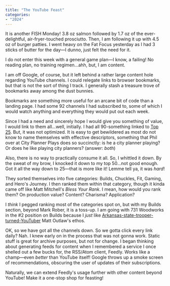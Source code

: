 ```yaml
---
title: "The YouTube Feast"
categories:
- "2024"
---
```


It is another FISH Monday!  3.8 oz salmon followed by 1.7 oz of the ever-delightful, air-fryer-touched prosciutto.  Then, I am following it up with 4.5 oz of burger patties.  I went heavy on the Fat Focus yesterday as I had 3 sticks of butter for the day—I dunno, just felt the need for it. 

I do not enter this week with a general game plan—I know, a failing!  No reading plan, no training regimen...ahh, but, I am content.

I am off Google, of course, but it left behind a rather large content hole regarding YouTube channels.  I could relegate links to browser bookmarks, but that is not the sort of thing I track.  I generally stash a treasure trove of bookmarks away among the dust bunnies.  

Bookmarks are something more useful for an arcane bit of code than a landing page.  I had some 92 channels I had subscribed to, some of which I would watch anything and everything they would put out each week.  

Since I had a need and sincerely hope I would give you something of value, I would link to them all...well, initially.  I had all 90-something linked to [Top 25](/youtube/).  But, it was not optimized.  It is easy to get bewildered as most do not know to name themselves with effective descriptors, something that Phil over at City Planner Plays does so succinctly: is he a city planner playing?  Or does he like playing city planners?  (answer: *both*)  

Also, there is no way to practically consume it all.  So, I whittled it down.  By the sweat of my brow, I knocked it down to my top 50...not good enough.  Got it all the way down to 25—that is more like it!  Lemme tell ya, it was *hard*!   

They sorted themselves into five categories: Builds, Chuckles, Fit, Gaming, and Hero's Journey.  I then ranked them within that category, though it kinda came off like Matt Mitchell's *Bless Your Rank*.  I mean, how would you rank them?  On production value?  Content?  Charisma?  Application?  

I *think* I pegged ranking most of the categories spot on, but with my Builds section, beyond Mark Rober, it is a toss-up.  I am going with 731 Woodworks in the #2 position on Builds because I *just* like [Arkansas-state-trooper-turned-YouTuber](https://www.youtube.com/watch?v=gZ7g7MTc7-Y) Matt Outlaw's ethos.

OK, so we have got all the channels down.  So we gotta click every link daily?  Nah.  I knew early on in the process that was not gonna work.  Static stuff is great for archive purposes, but not for change.  I began thinking about generating feeds for content when I remembered a service I once shelled out a few bucks for, the RSS/Atom client, Feedly.  Works like a champ—even *better* than YouTube itself! Google throws up a smoke screen of recommendations, obscuring the user of updates of their subscriptions.

Naturally, we can extend Feedly's usage further with other content beyond YouTube!  Make it a one-stop shop for feasting!
